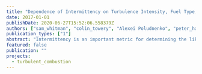 ```yaml
---
title: "Dependence of Intermittency on Turbulence Intensity, Fuel Type, and Simulation Fidelity in Premixed Reacting Flows"
date: 2017-01-01
publishDate: 2020-06-27T15:52:06.558379Z
authors: ["sam_whitman", "colin_towery", "Alexei Poludnenko", "peter_hamlington"]
publication_types: ["1"]
abstract: "Intermittency is an important metric for determining the likelihood of extreme ﬂuctuating quantities in turbulent premixed ﬂames. Such extreme quantities may lead to ﬂow-altering events including extinction, auto- and re-ignition, and deﬂagration to detonation transitions. Here we analyze intermittency of enstrophy (i.e., vorticity magnitude) and temperature gradient magnitude ﬁelds based on data from direct numerical simulations (DNS) of stoichiometric premixed ﬂames in unconﬁned domains. The DNS are performed for different turbulence intensities and fuels, for single- and multi-step chemistry models, for varying spatial resolution, and for temperature-dependent and constant viscosities. These simulations thus enable the study of physical effects on intermittency, as well as the study of effects based on simulation ﬁdelity. We show that intermittency in the temperature gradient magnitude varies with the chemistry model but has little dependence on viscosity, while enstrophy intermittency varies with the viscosity model, but has little dependence on the ﬁdelity of the chemistry."
featured: false
publication: ""
projects:
  - turbulent_combustion
---
```


